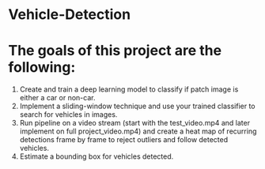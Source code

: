 # Vehicle-Detection

# The goals of this project are the following:
1.  Create and train a deep learning model to classify if patch image is either a car or non-car.
2.  Implement a sliding-window technique and use your trained classifier to search for vehicles in images.
3. Run pipeline on a video stream (start with the test_video.mp4 and later implement on full project_video.mp4) and create a heat map of recurring detections frame by frame to reject outliers and follow detected vehicles.
4.  Estimate a bounding box for vehicles detected.

